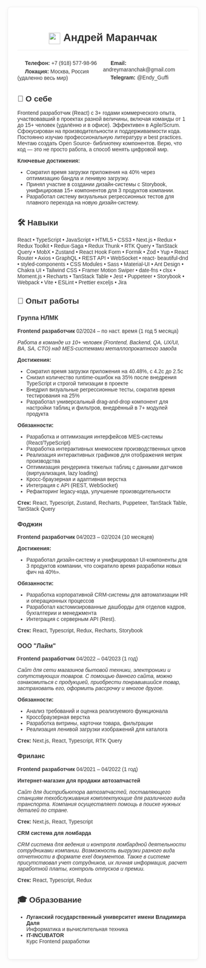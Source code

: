 <div style="background-color: white; padding: 25px; border-radius: 8px; border: 1px solid #eee; box-shadow: 0 2px 10px rgba(0,0,0,0.05); font-family: Arial, sans-serif; color: #333; max-width: 800px; margin: 0 auto;">

<h1 align="center" style="border-bottom: 2px solid #f5f5f5; padding-bottom: 15px; margin-bottom: 20px;">
  <img src="https://img.icons8.com/fluency/48/000000/resume.png" width="30" style="vertical-align: middle;"/>
  Андрей Маранчак
</h1>

<div style="display: flex; justify-content: space-between; margin-bottom: 20px; flex-wrap: wrap;">
  <div style="flex: 1; min-width: 200px;">
    <p style="margin: 5px 0;">
      <img src="https://img.icons8.com/ios-filled/16/555555/phone.png" width="16" style="vertical-align: middle;"/>
      <strong>Телефон:</strong> +7 (918) 577-98-96
    </p>
    <p style="margin: 5px 0;">
      <img src="https://img.icons8.com/ios-filled/16/555555/marker.png" width="16" style="vertical-align: middle;"/>
      <strong>Локация:</strong> Москва, Россия (удаленно весь мир)
    </p>
  </div>
  <div style="flex: 1; min-width: 200px;">
    <p style="margin: 5px 0;">
      <img src="https://img.icons8.com/ios-filled/16/555555/email.png" width="16" style="vertical-align: middle;"/>
      <strong>Email:</strong> andreymaranchak@gmail.com
    </p>
    <p style="margin: 5px 0;">
      <img src="https://img.icons8.com/ios-filled/16/555555/telegram-app.png" width="16" style="vertical-align: middle;"/>
      <strong>Telegram:</strong> @Endy_Guffi
    </p>
  </div>
</div>

## 🚀 О себе
Frontend разработчик (React) с 3+ годами коммерческого опыта, участвовавший в проектах разной величины, включая команды
от 1 до 15+ человек (удалённо и в офисе). Эффективен в Agile/Scrum. Сфокусирован на производительности и
поддерживаемости кода. Постоянно изучаю профессиональную литературу и best practices. Мечтаю создать Open Source-
библиотеку компонентов. Верю, что код — это не просто работа, а способ менять цифровой мир.

**Ключевые достижения:**
- Сократил время загрузки приложения на 40% через оптимизацию бандла и ленивую загрузку.
- Принял участие в создании дизайн-системы с Storybook, унифицировав 15+ компонентов для 3 продуктов компании.
- Разработал систему визуальных регрессионных тестов для плавного перехода на новую дизайн-систему.

## 🛠 Навыки
React • TypeScript • JavaScript • HTML5 • CSS3 • Next.js • Redux • Redux Toolkit • Redux-Saga • Redux Thunk • RTK Query • TanStack
Query • MobX • Zustand • React Hook Form • Formik • Zod • Yup • React Router • Axios • GraphQL • REST API • WebSocket • react-
beautiful-dnd • styled-components • CSS Modules • Sass • Material-UI • Ant Design • Chakra UI • Tailwind CSS • Framer Motion
Swiper • date-fns • clsx • Moment.js • Recharts • TanStack Table • Jest • Puppeteer • Storybook • Webpack • Vite • ESLint • Prettier
exceljs • Jira

## 💼 Опыт работы

### Группа НЛМК
**Frontend разработчик** 02/2024 – по наст. время (1 год 5 месяца)

_Работа в команде из 10+ человек (Frontend, Backend, QA, UX/UI, BA, SA, CTO) над MES-системами металлопрокатного завода_

**Достижения:**
- Сократил время загрузки приложения на 40.48%, с 4.2с до 2.5с
- Снизил количество runtime-ошибок на 35% после внедрения TypeScript и строгой типизации в проекте
- Внедрил визуальные регрессионные тесты, сократив время тестирования на 25%
- Разработал универсальный drag-and-drop компонент для настройки таблиц и фильтров, внедрённый в 7+ модулей продукта

**Обязанности:**
- Разработка и оптимизация интерфейсов MES-системы (React/TypeScript)
- Разработка интерактивных мнемосхем производственных цехов
- Реализация интерактивных графиков для отображения метрик производства
- Оптимизация рендеринга тяжелых таблиц с данными датчиков (виртуализация, lazy loading)
- Кросс-браузерная и адаптивная верстка
- Интеграция с API (REST, WebSocket)
- Рефакторинг legacy-кода, улучшение производительности

**Стек:** React, Typescript, Zustand, Recharts, Puppeteer, TanStack Table, TanStack Query

### Фоджин
**Frontend разработчик** 04/2023 – 02/2024 (10 месяцев) 

**Достижения:**
- Разработал дизайн-систему и унифицировал UI-компоненты для 3 продуктов компании, что сократило время разработки
новых фич на 40%».

**Обязанности:**
- Разработка корпоративной CRM-системы для автоматизации HR и операционных процессов
- Разработал кастомизированные дашборды для отделов кадров, бухгалтерии и менеджмента
- Интеграция с серверным API (Rest).

**Стек:** React, Typescript, Redux, Recharts, Storybook

### ООО "Лайм"
**Frontend разработчик** 04/2022 – 04/2023 (1 год)

_Сайт для сети магазинов бытовой техники, электроники и сопутствующих товаров. С помощью данного сайта, можно
ознакомиться с продукцией, приобрести понравившийся товар, застраховать его, оформить рассрочку и многое другое._

**Обязанности:**
- Анализ требований и оценка реализуемого функционала
- Кроссбраузерная верстка
- Разработка витрины, карточки товара, фильтрации
- Реализация ленивой загрузки изображений для каталога

**Стек:** Next.js, React, Typescript, RTK Query

### Фриланс
**Frontend разработчик** 04/2021 – 04/2022 (1 год)

**Интернет-магазин для продажи автозапчастей**

_Сайт для дистрибьютора автозапчастей, поставляющего станциям техобслуживания комплектующие для различного вида
транспорта. Компания осуществляет помощь в поиске нужных деталей по стране._

**Стек:** Next.js, React, Typescript

**CRM система для ломбарда**

_CRM система для ведения и контроля ломбардной деятельности сотрудниками компании. Возможность выгрузки разного вида
отчетности в формате exel документов.
Также в системе присутствовал учет сотрудников, их личная информация, расчет заработной платы, контроль отпусков и
премии._

**Стек:** React, Typescript, Redux

## 🎓 Образование
- **Луганский государственный университет имени Владимира Даля**  
  Информатика и вычислительная техника
- **IT-INCUBATOR**  
  Курс Frontend разработки

</div>
